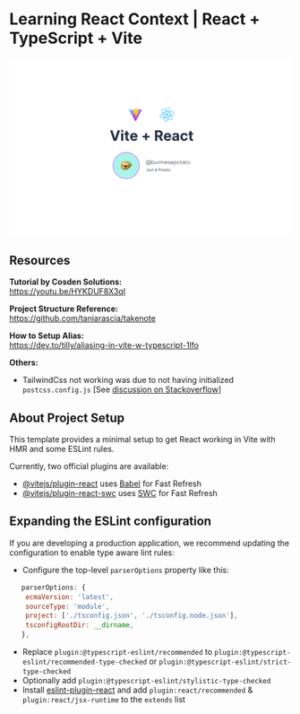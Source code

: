 # Learning React Context | React + TypeScript + Vite

![App Preview](https://github.com/burmesepotato/react-context-learning-01/blob/main/public/react-context-learning-01.png?raw=true)

## Resources

**Tutorial by Cosden Solutions:** <br>
https://youtu.be/HYKDUF8X3qI


**Project Structure Reference:** <br>
https://github.com/taniarascia/takenote


**How to Setup Alias:** <br>
https://dev.to/tilly/aliasing-in-vite-w-typescript-1lfo


**Others:** <br>
* TailwindCss not working was due to not having initialized `postcss.config.js` [See [discussion on Stackoverflow](https://stackoverflow.com/questions/74987006/tailwindcss-not-working-with-vite-react)]


## About Project Setup
This template provides a minimal setup to get React working in Vite with HMR and some ESLint rules.

Currently, two official plugins are available:

- [@vitejs/plugin-react](https://github.com/vitejs/vite-plugin-react/blob/main/packages/plugin-react/README.md) uses [Babel](https://babeljs.io/) for Fast Refresh
- [@vitejs/plugin-react-swc](https://github.com/vitejs/vite-plugin-react-swc) uses [SWC](https://swc.rs/) for Fast Refresh

## Expanding the ESLint configuration

If you are developing a production application, we recommend updating the configuration to enable type aware lint rules:

- Configure the top-level `parserOptions` property like this:

```js
   parserOptions: {
    ecmaVersion: 'latest',
    sourceType: 'module',
    project: ['./tsconfig.json', './tsconfig.node.json'],
    tsconfigRootDir: __dirname,
   },
```

- Replace `plugin:@typescript-eslint/recommended` to `plugin:@typescript-eslint/recommended-type-checked` or `plugin:@typescript-eslint/strict-type-checked`
- Optionally add `plugin:@typescript-eslint/stylistic-type-checked`
- Install [eslint-plugin-react](https://github.com/jsx-eslint/eslint-plugin-react) and add `plugin:react/recommended` & `plugin:react/jsx-runtime` to the `extends` list

